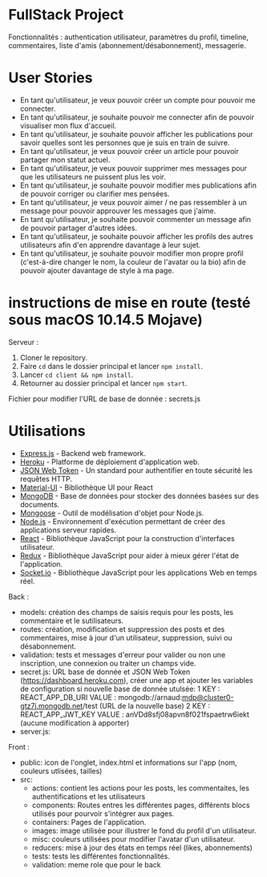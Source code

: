 # FullStack Project

Fonctionnalités : authentication utilisateur, paramètres du profil, timeline, commentaires, liste d'amis (abonnement/désabonnement), messagerie.


# User Stories

- En tant qu'utilisateur, je veux pouvoir créer un compte pour pouvoir me connecter.
- En tant qu'utilisateur, je souhaite pouvoir me connecter afin de pouvoir visualiser mon flux d'accueil.
- En tant qu'utilisateur, je souhaite pouvoir afficher les publications pour savoir quelles sont les personnes que je suis en train de suivre.
- En tant qu'utilisateur, je veux pouvoir créer un article pour pouvoir partager mon statut actuel.
- En tant qu'utilisateur, je veux pouvoir supprimer mes messages pour que les utilisateurs ne puissent plus les voir.
- En tant qu'utilisateur, je souhaite pouvoir modifier mes publications afin de pouvoir corriger ou clarifier mes pensées.
- En tant qu'utilisateur, je veux pouvoir aimer / ne pas ressembler à un message pour pouvoir approuver les messages que j'aime.
- En tant qu'utilisateur, je souhaite pouvoir commenter un message afin de pouvoir partager d'autres idées.
- En tant qu'utilisateur, je souhaite pouvoir afficher les profils des autres utilisateurs afin d'en apprendre davantage à leur sujet.
- En tant qu'utilisateur, je souhaite pouvoir modifier mon propre profil (c'est-à-dire changer le nom, la couleur de l'avatar ou la bio) afin de pouvoir ajouter davantage de style à ma page.


# instructions de mise en route (testé sous macOS 10.14.5 Mojave)
Serveur :
1. Cloner le repository.
2. Faire `cd` dans le dossier principal et lancer `npm install`.
3. Lancer `cd client && npm install`.
4. Retourner au dossier principal et lancer `npm start`.

Fichier pour modifier l'URL de base de donnée : secrets.js


# Utilisations

- [Express.js](https://expressjs.com/) - Backend web framework.
- [Heroku](http://heroku.com/) - Platforme de déploiement d'application web.
- [JSON Web Token](https://jwt.io/) - Un standard pour authentifier en toute sécurité les requêtes HTTP.
- [Material-UI](https://material-ui.com/) - Bibliothèque UI pour React
- [MongoDB](https://www.mongodb.com/) - Base de données pour stocker des données basées sur des documents.
- [Mongoose](https://mongoosejs.com/) - Outil de modélisation d'objet pour Node.js.
- [Node.js](https://nodejs.org/en/) - Environnement d'exécution permettant de créer des applications serveur rapides.
- [React](https://reactjs.org/) - Bibliothèque JavaScript pour la construction d'interfaces utilisateur.
- [Redux](https://redux.js.org/) - Bibliothèque JavaScript pour aider à mieux gérer l'état de l'application.
- [Socket.io](https://socket.io/) - Bibliothèque JavaScript pour les applications Web en temps réel.


Back :
- models: création des champs de saisis requis pour les posts, les commentaire et le sutilisateurs.
- routes: création, modification et suppression des posts et des commentaires, mise à jour d'un utilisateur, suppression, suivi ou désabonnement.
- validation: tests et messages d'erreur pour valider ou non une inscription, une connexion ou traiter un champs vide.
- secret.js: URL base de donnée et JSON Web Token (https://dashboard.heroku.com), créer une app et ajouter les variables de configuration si nouvelle base de donnée utulsée:
1
KEY : REACT_APP_DB_URI
VALUE : mongodb://arnaud:mdp@cluster0-gtz7j.mongodb.net/test (URL de la nouvelle base)
2
KEY : REACT_APP_JWT_KEY
VALUE : anVDd8sfj08apvn8f021fspaetrw6iekt (aucune modification à apporter)
- server.js:


Front :
- public: icon de l'onglet, index.html et informations sur l'app (nom, couleurs utlisées, tailles)
- src:
    - actions: contient les actions pour les posts, les commentaites, les authentifications et les utilisateurs
    - components: Routes entres les différentes pages, différents blocs utilisés pour pourvoir s'intégrer aux pages.
    - containers: Pages de l'application.
    - images: image utilisée pour illustrer le fond du profil d'un utilisateur.
    - misc: couleurs utilisées pour modifier l'avatar d'un utilisateur.
    - reducers: mise à jour des états en temps réel (likes, abonnements)
    - tests: tests les différentes fonctionnalités.
    - validation: meme role que pour le back

    

